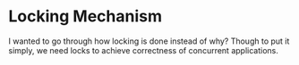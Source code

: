 # Locking Mechanism

I wanted to go through how locking is done instead of why? Though to put it simply, we need locks to achieve correctness of concurrent applications.

